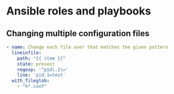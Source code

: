# Ansible roles and playbooks
## Changing multiple configuration files

```yml
- name: Change each file over that matches the given pattern
  lineinfile:
    path: "{{ item }}"
    state: present
    regexp: '^pid\.1\='
    line: 'pid.1=test'
  with_fileglob:
    - "h*.conf"
```
